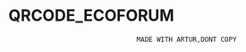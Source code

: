 # QRCODE_ECOFORUM


									
									
									
									
									
									
									MADE WITH ARTUR,DONT COPY
